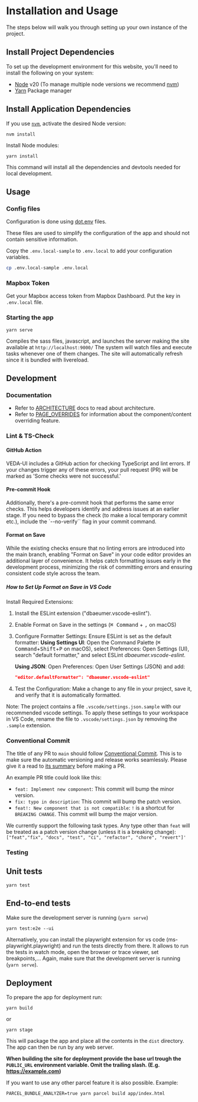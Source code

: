 # Installation and Usage

The steps below will walk you through setting up your own instance of the project.

## Install Project Dependencies

To set up the development environment for this website, you'll need to install the following on your system:

- [Node](http://nodejs.org/) v20 (To manage multiple node versions we recommend [nvm](https://github.com/creationix/nvm))
- [Yarn](https://yarnpkg.com/) Package manager

## Install Application Dependencies

If you use [`nvm`](https://github.com/creationix/nvm), activate the desired Node version:

```
nvm install
```

Install Node modules:

```
yarn install
```

This command will install all the dependencies and devtools needed for local development.

## Usage

### Config files

Configuration is done using [dot.env](https://parceljs.org/features/node-emulation/#.env-files) files.

These files are used to simplify the configuration of the app and should not contain sensitive information.

Copy the `.env.local-sample` to `.env.local` to add your configuration variables.

```sh
cp .env.local-sample .env.local
```

### Mapbox Token

Get your Mapbox access token from Mapbox Dashboard. Put the key in `.env.local` file.

### Starting the app

```
yarn serve
```

Compiles the sass files, javascript, and launches the server making the site available at `http://localhost:9000/`
The system will watch files and execute tasks whenever one of them changes.
The site will automatically refresh since it is bundled with livereload.

## Development

### Documentation

- Refer to [ARCHITECTURE](./ARCHITECTURE.md) docs to read about architecture.
- Refer to [PAGE_OVERRIDES](./PAGE_OVERRIDES.md) for information about the component/content overriding feature.

### Lint & TS-Check

#### GitHub Action

VEDA-UI includes a GitHub action for checking TypeScript and lint errors. If your changes trigger any of these errors, your pull request (PR) will be marked as 'Some checks were not successful.'

#### Pre-commit Hook

Additionally, there's a pre-commit hook that performs the same error checks. This helps developers identify and address issues at an earlier stage. If you need to bypass the check (to make a local temporary commit etc.), include the `--no-verify`` flag in your commit command.

#### Format on Save
While the existing checks ensure that no linting errors are introduced into the main branch, enabling "Format on Save" in your code editor provides an additional layer of convenience. It helps catch formatting issues early in the development process, minimizing the risk of committing errors and ensuring consistent code style across the team.

##### How to Set Up Format on Save in VS Code
Install Required Extensions:

1. Install the ESLint extension ("dbaeumer.vscode-eslint").
2. Enable Format on Save in the settings (<kbd>⌘ Command</kbd> + <kbd>,</kbd> on macOS)
3. Configure Formatter Settings:
   Ensure ESLint is set as the default formatter:
      **Using Settings UI**: Open the Command Palette (<kbd>⌘ Command</kbd>+<kbd>Shift</kbd>+<kbd>P</kbd> on macOS), select Preferences: Open Settings (UI), search "default formatter," and select ESLint _dbaeumer.vscode-eslint_.

   **Using JSON**: Open Preferences: Open User Settings (JSON) and add:
   ```json
   "editor.defaultFormatter": "dbaeumer.vscode-eslint"
   ```
5. Test the Configuration:
   Make a change to any file in your project, save it, and verify that it is automatically formatted.

Note: The project contains a file `.vscode/settings.json.sample` with our recommended vscode settings.
To apply these settings to your workspace in VS Code, rename the file to `.vscode/settings.json` by removing the `.sample` extension.

### Conventional Commit

The title of any PR to `main` should follow [Conventional Commit](https://www.conventionalcommits.org/en/v1.0.0/). This is to make sure the automatic versioning and release works seamlessly. Please give it a read to [its summary](https://www.conventionalcommits.org/en/v1.0.0/#summary) before making a PR.

An example PR title could look like this:

- `feat: Implement new component`: This commit will bump the minor version.
- `fix: typo in description`: This commit will bump the patch version.
- `feat!: New component that is not compatible`: `!` is a shortcut for `BREAKING CHANGE`. This commit will bump the major version.

We currently support the following task types. Any type other than `feat` will be treated as a patch version change (unless it is a breaking change):
`["feat","fix", "docs", "test", "ci", "refactor", "chore", "revert"]'`

### Testing

## Unit tests

`yarn test`

## End-to-end tests

Make sure the development server is running (`yarn serve`)

`yarn test:e2e --ui`

Alternatively, you can install the playwright extension for vs code (ms-playwright.playwright) and run the tests directly from there. It allows to run the tests in watch mode, open the browser or trace viewer, set breakpoints,...
Again, make sure that the development server is running (`yarn serve`).

## Deployment

To prepare the app for deployment run:

```
yarn build
```

or

```
yarn stage
```

This will package the app and place all the contents in the `dist` directory.
The app can then be run by any web server.

**When building the site for deployment provide the base url trough the `PUBLIC_URL` environment variable. Omit the trailing slash. (E.g. https://example.com)**

If you want to use any other parcel feature it is also possible. Example:

```
PARCEL_BUNDLE_ANALYZER=true yarn parcel build app/index.html
```
